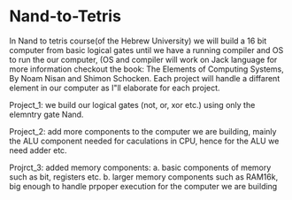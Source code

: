 # Nand-to-Tetris
In Nand to tetris course(of the Hebrew University) we will build a 16 bit computer from basic logical gates until we have a running compiler and OS to run the our computer, 
(OS and compiler will work on Jack language for more information checkout the book: The Elements of Computing Systems, By Noam Nisan and Shimon Schocken. 
Each project will handle a diffarent element in our computer as I"ll elaborate for each project. 

Project_1:
  we build our logical gates (not, or, xor etc.) using only the elemntry gate Nand. 

Project_2:
  add more components to the computer we are building, mainly the ALU component needed for caculations in CPU, hence for the ALU we need adder etc.

Projrct_3:
  added memory components:
      a. basic components of memory such as bit, registers etc.
      b. larger memory components such as RAM16k, big enough to handle prpoper execution for the computer we are building


  
